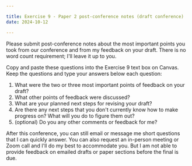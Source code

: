 ```yaml
---

title: Exercise 9 - Paper 2 post-conference notes (draft conference)
date: 2024-10-12

---
```

Please submit post-conference notes about the most important points you took from our conference and from my feedback on your draft. There is no word count requirement; I'll leave it up to you.

Copy and paste these questions into the Exercise 9 text box on Canvas. Keep the questions and type your answers below each question:

1. What were the two or three most important points of feedback on your draft?
2. What other points of feedback were discussed?
3. What are your planned next steps for revising your draft?
4. Are there any next steps that you don't currently know how to make progress on? What will you do to figure them out?
5. (optional) Do you any other comments or feedback for me?

After this conference, you can still email or message me short questions that I can quickly answer. You can also request an in-person meeting or Zoom call and I'll do my best to accommodate you. But I am not able to provide feedback on emailed drafts or paper sections before the final is due.
